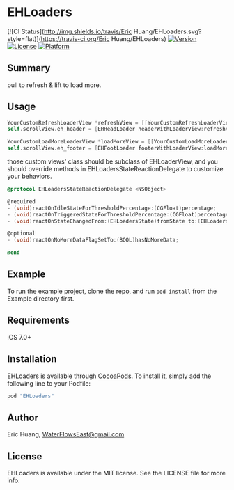 # EHLoaders

[![CI Status](http://img.shields.io/travis/Eric Huang/EHLoaders.svg?style=flat)](https://travis-ci.org/Eric Huang/EHLoaders)
[![Version](https://img.shields.io/cocoapods/v/EHLoaders.svg?style=flat)](http://cocoapods.org/pods/EHLoaders)
[![License](https://img.shields.io/cocoapods/l/EHLoaders.svg?style=flat)](http://cocoapods.org/pods/EHLoaders)
[![Platform](https://img.shields.io/cocoapods/p/EHLoaders.svg?style=flat)](http://cocoapods.org/pods/EHLoaders)

## Summary

pull to refresh & lift to load more.

## Usage

```ObjectiveC
YourCustomRefreshLoaderView *refreshView = [[YourCustomRefreshLoaderView alloc] init];
self.scrollView.eh_header = [EHHeadLoader headerWithLoaderView:refreshView target:self action:@selector(refresh:);

YourCustomLoadMoreLoaderView *loadMoreView = [[YourCustomLoadMoreLoaderView alloc] init];
self.scrollView.eh_footer = [EHFootLoader footerWithLoaderView:loadMoreView target:self action:@selector(loadMore:);
```

those custom views' class should be subclass of EHLoaderView, and you should override methods in EHLoadersStateReactionDelegate to customize your behaviors.

```ObjectiveC
@protocol EHLoadersStateReactionDelegate <NSObject>

@required
- (void)reactOnIdleStateForThresholdPercentage:(CGFloat)percentage;
- (void)reactOnTriggeredStateForThresholdPercentage:(CGFloat)percentage;
- (void)reactOnStateChangedFrom:(EHLoadersState)fromState to:(EHLoadersState)toState;

@optional
- (void)reactOnNoMoreDataFlagSetTo:(BOOL)hasNoMoreData;

@end
```

## Example

To run the example project, clone the repo, and run `pod install` from the Example directory first.

## Requirements

iOS 7.0+

## Installation

EHLoaders is available through [CocoaPods](http://cocoapods.org). To install
it, simply add the following line to your Podfile:

```ruby
pod "EHLoaders"
```

## Author

Eric Huang, WaterFlowsEast@gmail.com

## License

EHLoaders is available under the MIT license. See the LICENSE file for more info.
